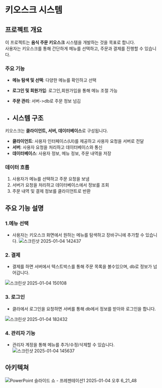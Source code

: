 # 키오스크 시스템

## 프로젝트 개요
이 프로젝트는 **음식 주문 키오스크** 시스템을 개발하는 것을 목표로 합니다.  
사용자는 키오스크를 통해 간단하게 메뉴를 선택하고, 주문과 결제를 진행할 수 있습니다.

### 주요 기능
- **메뉴 탐색 및 선택**: 다양한 메뉴를 확인하고 선택
- **로그인 및 회원가입**: 로그인,회원가입을 통해 메뉴 조절 가능 
- **주문 관리**: 서버->db로 주문 정보 넘김

- ## 시스템 구조
키오스크는 **클라이언트, 서버, 데이터베이스**로 구성됩니다.

- **클라이언트**: 사용자 인터페이스(UI)를 제공하고 사용자 요청을 서버로 전달
- **서버**: 사용자 요청을 처리하고 데이터베이스와 통신
- **데이터베이스**: 사용자 정보, 메뉴 정보, 주문 내역을 저장

### 데이터 흐름
1. 사용자가 메뉴를 선택하고 주문 요청을 보냄
2. 서버가 요청을 처리하고 데이터베이스에서 정보를 조회
3. 주문 내역 및 결제 정보를 클라이언트로 반환

## 주요 기능 설명

### 1.메뉴 선택
- 사용자는 키오스크 화면에서 원하는 메뉴를 탐색하고 장바구니에 추가할 수 있습니다.
![스크린샷 2025-01-04 142437](https://github.com/user-attachments/assets/1cf5791a-3f0b-4eda-8e9f-c5fdfb726d00)

### 2. 결제
- 결제를 하면 서버에서 텍스트박스를 통해 주문 목록을 볼수있으며, db로 정보가 넘어갑니다.
 
![스크린샷 2025-01-04 150108](https://github.com/user-attachments/assets/c4f594c6-01d5-43ce-88d9-5715cd3e5ca7)

### 3. 로그인
- 클라에서 로그인을 요청하면 서버를 통해 db에서 정보를 받아와 로그인을 합니다.
 
![스크린샷 2025-01-04 182432](https://github.com/user-attachments/assets/10bbab09-1de3-4c8d-a6da-4e28a31633d6)

### 4. 관리자 기능
- 관리자 계정을 통해 메뉴를 추가/수정/삭제할 수 있습니다.
![스크린샷 2025-01-04 145637](https://github.com/user-attachments/assets/3ffffd77-ff41-42b5-8110-ecdc2de82b0b)

## 아키텍쳐
![PowerPoint 슬라이드 쇼  -  프레젠테이션1 2025-01-04 오후 6_21_48](https://github.com/user-attachments/assets/00da29d1-198c-4335-a630-8f6fbae000fd)

